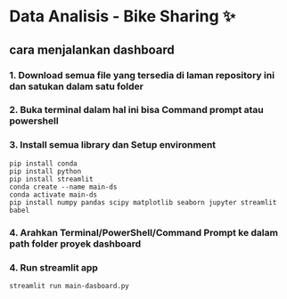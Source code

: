 # Data Analisis - Bike Sharing ✨

## cara menjalankan dashboard
### 1. Download semua file yang tersedia di laman repository ini dan satukan dalam satu folder
### 2. Buka terminal dalam hal ini bisa Command prompt atau powershell
### 3. Install semua library dan Setup environment
```
pip install conda
pip install python
pip install streamlit
conda create --name main-ds
conda activate main-ds
pip install numpy pandas scipy matplotlib seaborn jupyter streamlit babel
```
### 4. Arahkan Terminal/PowerShell/Command Prompt ke dalam path folder proyek dashboard

### 4. Run streamlit app
```
streamlit run main-dasboard.py
```
